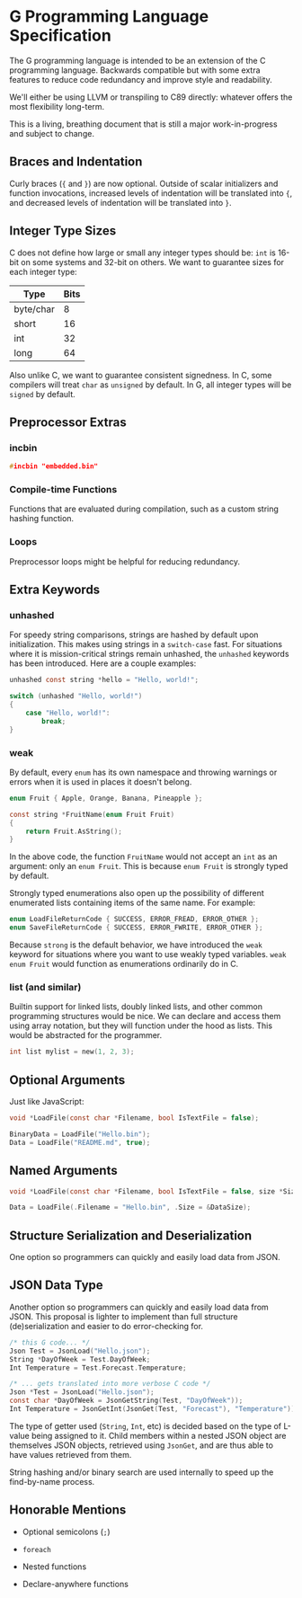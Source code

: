 # G Programming Language Specification

The G programming language is intended to be an extension of the C programming language. Backwards compatible but with some extra features to reduce code redundancy and improve style and readability.

We'll either be using LLVM or transpiling to C89 directly: whatever offers the most flexibility long-term.

This is a living, breathing document that is still a major work-in-progress and subject to change.

## Braces and Indentation

Curly braces (`{` and `}`) are now optional. Outside of scalar initializers and function invocations, increased levels of indentation will be translated into `{`, and decreased levels of indentation will be translated into `}`.

## Integer Type Sizes

C does not define how large or small any integer types should be: `int` is 16-bit on some systems and 32-bit on others. We want to guarantee sizes for each integer type:

| Type      | Bits |
| --------- | ---- |
| byte/char | 8    |
| short     | 16   |
| int       | 32   |
| long      | 64   |

Also unlike C, we want to guarantee consistent signedness. In C, some compilers will treat `char` as `unsigned` by default. In G, all integer types will be `signed` by default.

## Preprocessor Extras

### incbin

```c
#incbin "embedded.bin"
```

### Compile-time Functions

Functions that are evaluated during compilation, such as a custom string hashing function.

### Loops

Preprocessor loops might be helpful for reducing redundancy.

## Extra Keywords

### unhashed

For speedy string comparisons, strings are hashed by default upon initialization. This makes using strings in a `switch-case` fast. For situations where it is mission-critical strings remain unhashed, the `unhashed` keywords has been introduced. Here are a couple examples:

```c
unhashed const string *hello = "Hello, world!";

switch (unhashed "Hello, world!")
{
    case "Hello, world!":
        break;
}
```

### weak

By default, every `enum` has its own namespace and throwing warnings or errors when it is used in places it doesn't belong.

```c
enum Fruit { Apple, Orange, Banana, Pineapple };

const string *FruitName(enum Fruit Fruit)
{
    return Fruit.AsString();
}
```

In the above code, the function `FruitName` would not accept an `int` as an argument: only an `enum Fruit`. This is because `enum Fruit` is strongly typed by default.

Strongly typed enumerations also open up the possibility of different enumerated lists containing items of the same name. For example:

```c
enum LoadFileReturnCode { SUCCESS, ERROR_FREAD, ERROR_OTHER };
enum SaveFileReturnCode { SUCCESS, ERROR_FWRITE, ERROR_OTHER };
```

Because `strong` is the default behavior, we have introduced the `weak` keyword for situations where you want to use weakly typed variables. `weak enum Fruit` would function as enumerations ordinarily do in C.

### list (and similar)

Builtin support for linked lists, doubly linked lists, and other common programming structures would be nice. We can declare and access them using array notation, but they will function under the hood as lists. This would be abstracted for the programmer.

```c
int list mylist = new(1, 2, 3);
```

## Optional Arguments

Just like JavaScript:

```c
void *LoadFile(const char *Filename, bool IsTextFile = false);

BinaryData = LoadFile("Hello.bin");
Data = LoadFile("README.md", true);
```

## Named Arguments

```c
void *LoadFile(const char *Filename, bool IsTextFile = false, size *Size);

Data = LoadFile(.Filename = "Hello.bin", .Size = &DataSize);
```

## Structure Serialization and Deserialization

One option so programmers can quickly and easily load data from JSON.

## JSON Data Type

Another option so programmers can quickly and easily load data from JSON. This proposal is lighter to implement than full structure (de)serialization and easier to do error-checking for.

```c
/* this G code... */
Json Test = JsonLoad("Hello.json");
String *DayOfWeek = Test.DayOfWeek;
Int Temperature = Test.Forecast.Temperature;

/* ... gets translated into more verbose C code */
Json *Test = JsonLoad("Hello.json");
const char *DayOfWeek = JsonGetString(Test, "DayOfWeek"));
Int Temperature = JsonGetInt(JsonGet(Test, "Forecast"), "Temperature"));
```

The type of getter used (`String`, `Int`, etc) is decided based on the type of L-value being assigned to it. Child members within a nested JSON object are themselves JSON objects, retrieved using `JsonGet`, and are thus able to have values retrieved from them.

String hashing and/or binary search are used internally to speed up the find-by-name process.

## Honorable Mentions

- Optional semicolons (`;`)

- `foreach`

- Nested functions

- Declare-anywhere functions

